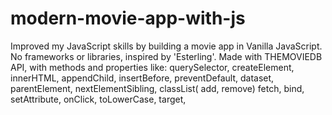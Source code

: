 # modern-movie-app-with-js
Improved my JavaScript skills by building a movie app in Vanilla JavaScript. No frameworks or libraries, inspired by 'Esterling'. 
Made with THEMOVIEDB API, with methods and properties like: 
querySelector, createElement, innerHTML, 
appendChild, insertBefore, preventDefault, dataset, 
parentElement, nextElementSibling, classList( add, remove) 
fetch, bind, setAttribute, onClick, toLowerCase, target,

